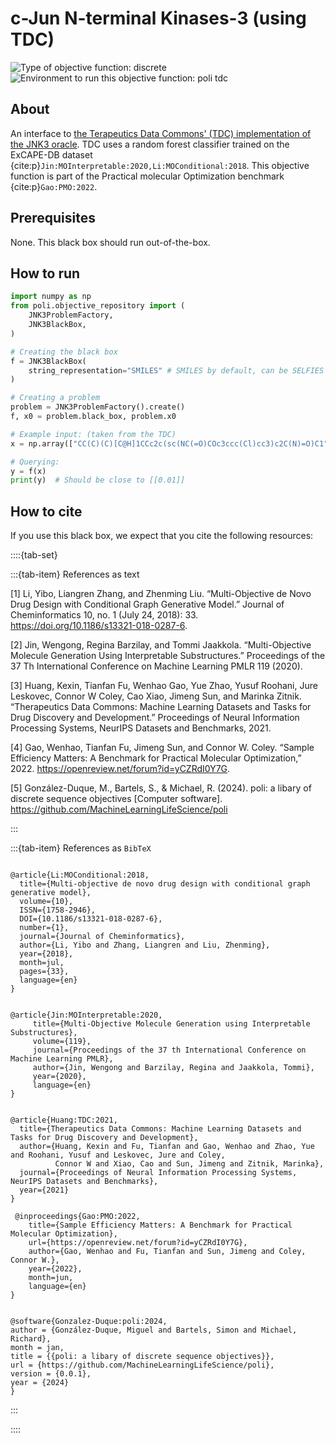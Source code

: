 # c-Jun N-terminal Kinases-3 (using TDC)

![Type of objective function: discrete](https://img.shields.io/badge/Type-discrete_inputs-blue)
![Environment to run this objective function: poli tdc](https://img.shields.io/badge/Environment-poli____tdc-teal
)

## About

An interface to [the Terapeutics Data Commons' (TDC) implementation of the JNK3 oracle](https://tdcommons.ai/functions/oracles/#c-jun-n-terminal-kinases-3-jnk3). TDC uses a random forest classifier trained on the ExCAPE-DB dataset {cite:p}`Jin:MOInterpretable:2020,Li:MOConditional:2018`. This objective function is part of the Practical molecular Optimization benchmark {cite:p}`Gao:PMO:2022`.

## Prerequisites

None. This black box should run out-of-the-box.

## How to run

```python
import numpy as np
from poli.objective_repository import (
    JNK3ProblemFactory,
    JNK3BlackBox,
)

# Creating the black box
f = JNK3BlackBox(
    string_representation="SMILES" # SMILES by default, can be SELFIES
)

# Creating a problem
problem = JNK3ProblemFactory().create()
f, x0 = problem.black_box, problem.x0

# Example input: (taken from the TDC)
x = np.array(["CC(C)(C)[C@H]1CCc2c(sc(NC(=O)COc3ccc(Cl)cc3)c2C(N)=O)C1"])

# Querying:
y = f(x)
print(y)  # Should be close to [[0.01]]
```

## How to cite

If you use this black box, we expect that you cite the following resources:

::::{tab-set}

:::{tab-item} References as text

[1] Li, Yibo, Liangren Zhang, and Zhenming Liu. “Multi-Objective de Novo Drug Design with Conditional Graph Generative Model.” Journal of Cheminformatics 10, no. 1 (July 24, 2018): 33. https://doi.org/10.1186/s13321-018-0287-6.

[2] Jin, Wengong, Regina Barzilay, and Tommi Jaakkola. “Multi-Objective Molecule Generation Using Interpretable Substructures.” Proceedings of the 37 Th International Conference on Machine Learning PMLR 119 (2020).

[3] Huang, Kexin, Tianfan Fu, Wenhao Gao, Yue Zhao, Yusuf Roohani, Jure Leskovec, Connor W Coley, Cao Xiao, Jimeng Sun, and Marinka Zitnik. “Therapeutics Data Commons: Machine Learning Datasets and Tasks for Drug Discovery and Development.” Proceedings of Neural Information Processing Systems, NeurIPS Datasets and Benchmarks, 2021.

[4] Gao, Wenhao, Tianfan Fu, Jimeng Sun, and Connor W. Coley.
    “Sample Efficiency Matters: A Benchmark for Practical Molecular Optimization,” 2022.
    https://openreview.net/forum?id=yCZRdI0Y7G.

[5] González-Duque, M., Bartels, S., & Michael, R. (2024). poli: a libary of discrete sequence objectives [Computer software]. https://github.com/MachineLearningLifeScience/poli


:::

:::{tab-item} References as `BibTeX`

```

@article{Li:MOConditional:2018,
  title={Multi-objective de novo drug design with conditional graph generative model},
  volume={10},
  ISSN={1758-2946},
  DOI={10.1186/s13321-018-0287-6},
  number={1},
  journal={Journal of Cheminformatics},
  author={Li, Yibo and Zhang, Liangren and Liu, Zhenming},
  year={2018},
  month=jul,
  pages={33},
  language={en}
}


@article{Jin:MOInterpretable:2020,
     title={Multi-Objective Molecule Generation using Interpretable Substructures},
     volume={119},
     journal={Proceedings of the 37 th International Conference on Machine Learning PMLR},
     author={Jin, Wengong and Barzilay, Regina and Jaakkola, Tommi},
     year={2020},
     language={en}
}


@article{Huang:TDC:2021,
  title={Therapeutics Data Commons: Machine Learning Datasets and Tasks for Drug Discovery and Development},
  author={Huang, Kexin and Fu, Tianfan and Gao, Wenhao and Zhao, Yue and Roohani, Yusuf and Leskovec, Jure and Coley,
          Connor W and Xiao, Cao and Sun, Jimeng and Zitnik, Marinka},
  journal={Proceedings of Neural Information Processing Systems, NeurIPS Datasets and Benchmarks},
  year={2021}
}

 @inproceedings{Gao:PMO:2022,
    title={Sample Efficiency Matters: A Benchmark for Practical Molecular Optimization},
    url={https://openreview.net/forum?id=yCZRdI0Y7G},
    author={Gao, Wenhao and Fu, Tianfan and Sun, Jimeng and Coley, Connor W.},
    year={2022},
    month=jun,
    language={en}
}


@software{Gonzalez-Duque:poli:2024,
author = {González-Duque, Miguel and Bartels, Simon and Michael, Richard},
month = jan,
title = {{poli: a libary of discrete sequence objectives}},
url = {https://github.com/MachineLearningLifeScience/poli},
version = {0.0.1},
year = {2024}
}

```

:::

::::
